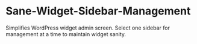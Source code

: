 Sane-Widget-Sidebar-Management
==============================

Simplifies WordPress widget admin screen. Select one sidebar for management at a time to maintain widget sanity.
